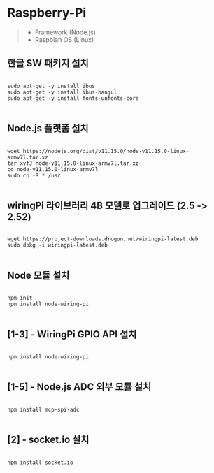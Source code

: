 # Raspberry-Pi
> * Framework (Node.js)
> * Raspbian OS (Linux)
## 한글 SW 패키지 설치
<pre>
<code>
sudo apt-get -y install ibus
sudo apt-get -y install ibus-hangul
sudo apt-get -y install fonts-unfonts-core
</code>
</pre>
## Node.js 플랫폼 설치
<pre>
<code>
wget https://nodejs.org/dist/v11.15.0/node-v11.15.0-linux-armv7l.tar.xz
tar xvfJ node-v11.15.0-linux-armv7l.tar.xz
cd node-v11.15.0-linux-armv7l
sudo cp -R * /usr
</code>
</pre>
## wiringPi 라이브러리 4B 모델로 업그레이드 (2.5 -> 2.52)
<pre>
<code>
wget https://project-downloads.drogon.net/wiringpi-latest.deb
sudo dpkg -i wiringpi-latest.deb
</code>
</pre>
## Node 모듈 설치
<pre>
<code>
npm init
npm install node-wiring-pi
</code>
</pre>
## [1-3] - WiringPi GPIO API 설치
<pre>
<code>
npm install node-wiring-pi
</code>
</pre>
## [1-5] - Node.js ADC 외부 모듈 설치
<pre>
<code>
npm install mcp-spi-adc
</code>
</pre>
## [2] - socket.io 설치
<pre>
<code>
npm install socket.io
</code>
</pre>